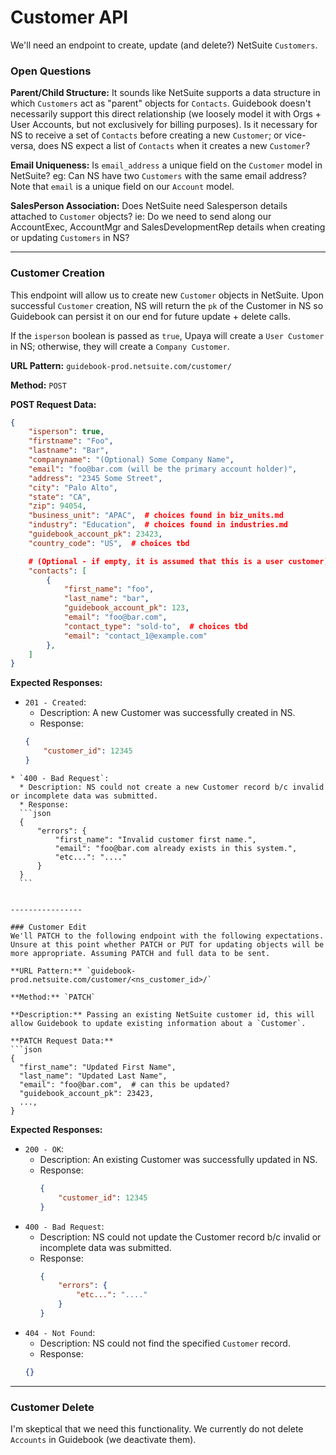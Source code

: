 # Customer API
We'll need an endpoint to create, update (and delete?) NetSuite `Customers`.

### Open Questions
**Parent/Child Structure:**
It sounds like NetSuite supports a data structure in which `Customers` act as "parent" objects for `Contacts`. Guidebook doesn't necessarily support this direct relationship (we loosely model it with Orgs + User Accounts, but not exclusively for billing purposes). Is it necessary for NS to receive a set of `Contacts` before creating a new `Customer`; or vice-versa, does NS expect a list of `Contacts` when it creates a new `Customer`?

**Email Uniqueness:**
Is `email_address` a unique field on the `Customer` model in NetSuite? eg: Can NS have two `Customers` with the same email address? Note that `email` is a unique field on our `Account` model.

**SalesPerson Association:**
Does NetSuite need Salesperson details attached to `Customer` objects? ie: Do we need to send along our AccountExec, AccountMgr and SalesDevelopmentRep details when creating or updating `Customers` in NS?

-----------


### Customer Creation
This endpoint will allow us to create new `Customer` objects in NetSuite. Upon successful `Customer` creation, NS will return the `pk` of the Customer in NS so Guidebook can persist it on our end for future update + delete calls.

If the `isperson` boolean is passed as `true`, Upaya will create a `User Customer` in NS; otherwise, they will create a `Company Customer`.

**URL Pattern:** `guidebook-prod.netsuite.com/customer/`

**Method:** `POST`

**POST Request Data:**
```json
{
    "isperson": true,
    "firstname": "Foo",
    "lastname": "Bar",
    "companyname": "(Optional) Some Company Name",
    "email": "foo@bar.com (will be the primary account holder)",
    "address": "2345 Some Street",
    "city": "Palo Alto",
    "state": "CA",
    "zip": 94054,
    "business_unit": "APAC",  # choices found in biz_units.md
    "industry": "Education",  # choices found in industries.md
    "guidebook_account_pk": 23423,
    "country_code": "US",  # choices tbd

    # (Optional - if empty, it is assumed that this is a user customer)
    "contacts": [
        {
            "first_name": "foo",
            "last_name": "bar",
            "guidebook_account_pk": 123,
            "email": "foo@bar.com",
            "contact_type": "sold-to",  # choices tbd
            "email": "contact_1@example.com"
        },
    ]
}
```

**Expected Responses:**
  * `201 - Created`:
    * Description: A new Customer was successfully created in NS.
    * Response:
    ```json
    {
        "customer_id": 12345
    }
  ```
  * `400 - Bad Request`:
    * Description: NS could not create a new Customer record b/c invalid or incomplete data was submitted.
    * Response:
    ```json
    {
        "errors": {
            "first_name": "Invalid customer first name.",
            "email": "foo@bar.com already exists in this system.",
            "etc...": "...."
        }
    }
    ```


----------------

### Customer Edit
We'll PATCH to the following endpoint with the following expectations. Unsure at this point whether PATCH or PUT for updating objects will be more appropriate. Assuming PATCH and full data to be sent.

**URL Pattern:** `guidebook-prod.netsuite.com/customer/<ns_customer_id>/`

**Method:** `PATCH`

**Description:** Passing an existing NetSuite customer id, this will allow Guidebook to update existing information about a `Customer`.

**PATCH Request Data:**
```json
{
    "first_name": "Updated First Name",
    "last_name": "Updated Last Name",
    "email": "foo@bar.com",  # can this be updated?
    "guidebook_account_pk": 23423,
    ...,
}
```


**Expected Responses:**
* `200 - OK`:
  * Description: An existing Customer was successfully updated in NS.
  * Response:
    ```json
    {
        "customer_id": 12345
    }
    ```
* `400 - Bad Request`:
  * Description: NS could not update the Customer record b/c invalid or incomplete data was submitted.
  * Response:
    ```json
    {
        "errors": {
            "etc...": "...."
        }
    }
    ```
* `404 - Not Found`:
  * Description: NS could not find the specified `Customer` record.
  * Response:
  ```json
  {}
  ```

------------

### Customer Delete
I'm skeptical that we need this functionality. We currently do not delete `Accounts` in Guidebook (we deactivate them).